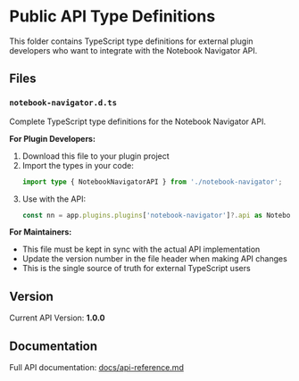 # Public API Type Definitions

This folder contains TypeScript type definitions for external plugin developers who want to integrate with the Notebook
Navigator API.

## Files

### `notebook-navigator.d.ts`

Complete TypeScript type definitions for the Notebook Navigator API.

**For Plugin Developers:**

1. Download this file to your plugin project
2. Import the types in your code:
   ```typescript
   import type { NotebookNavigatorAPI } from './notebook-navigator';
   ```
3. Use with the API:
   ```typescript
   const nn = app.plugins.plugins['notebook-navigator']?.api as NotebookNavigatorAPI;
   ```

**For Maintainers:**

- This file must be kept in sync with the actual API implementation
- Update the version number in the file header when making API changes
- This is the single source of truth for external TypeScript users

## Version

Current API Version: **1.0.0**

## Documentation

Full API documentation: [docs/api-reference.md](../../../docs/api-reference.md)
